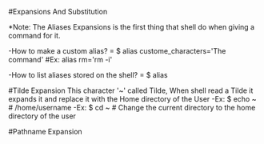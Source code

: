 #Expansions And Substitution

*Note: The Aliases Expansions is the first thing that shell do when giving a command for it.

-How to make a custom alias?
= $ alias custome_characters='The command'   #Ex: alias rm='rm -i'

-How to list aliases stored on the shell?
= $ alias

#Tilde Expansion
This character '~' called Tilde, When shell read a Tilde it expands it and replace it with the Home directory of the User
-Ex: $ echo ~  # /home/username
-Ex: $ cd ~  # Change the current directory to the home directory of the user

#Pathname Expansion

